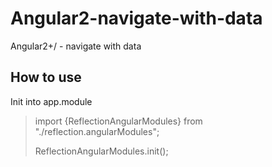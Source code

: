 # Angular2-navigate-with-data
Angular2+/ - navigate with data

## How to use
Init into app.module
<blockquote>
  import {ReflectionAngularModules} from "./reflection.angularModules";
  
  ReflectionAngularModules.init();
</blockquote>


